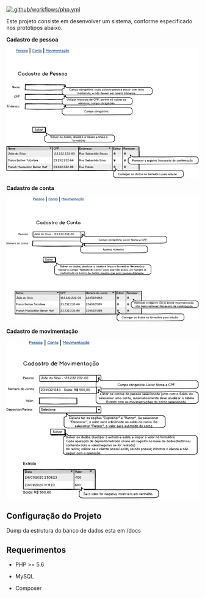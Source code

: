 [![.github/workflows/php.yml](https://github.com/Joao-Bittencourt/financeSys/actions/workflows/php.yml/badge.svg)](https://github.com/Joao-Bittencourt/financeSys/actions/workflows/php.yml)

Este projeto consiste em desenvolver um sistema, conforme especificado nos protótipos abaixo.

**Cadastro de pessoa**

![image-pessoa](docs/imagens/pessoa.png)

**Cadastro de conta**

![image-conta](docs/imagens/conta.png)

**Cadastro de movimentação**

![image-movimentacao](docs/imagens/movimentacao.png)



## Configuração do Projeto

Dump da estrutura do banco de dados esta em /docs



## Requerimentos

- PHP >= 5.6

- MySQL

- Composer

